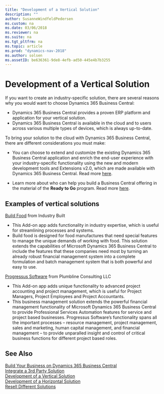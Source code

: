 ```yaml
---
title: "Development of a Vertical Solution"
description: ""
author: SusanneWindfeldPedersen
ms.custom: na
ms.date: 03/06/2018
ms.reviewer: na
ms.suite: na
ms.tgt_pltfrm: na
ms.topic: article
ms.prod: "dynamics-nav-2018"
ms.author: solsen
ms.assetID: be636361-9de8-4efb-ad50-445e4b7b3255
---
```


# Development of a Vertical Solution
If you want to create an industry-specific solution, there are several reasons why you would want to choose Dynamics 365 Business Central:

- Dynamics 365 Business Central provides a proven ERP platform and application for your vertical solution. 
- Dynamics 365 Business Central is available in the cloud and to users across various multiple types of devices, which is always up-to-date. 

To bring your solution to the cloud with Dynamics 365 Business Central, there are different considerations you must make: 

- You can choose to extend and customize the existing Dynamics 365 Business Central application and enrich the end-user experience with your industry-specific functionality using the new and modern development tools and Extensions v2.0, which are made available with Dynamics 365 Business Central. Read more [here](readiness-embed-apps.md).

- Learn more about who can help you build a Business Central offering in the material of the **Ready to Go** program. Read more [here](readiness-ready-to-go.md).

## Examples of vertical solutions 

[Build Food](https://appsource.microsoft.com/en-us/product/dynamics-365-for-finance-and-operations-business-edition/PUBID.industrybuilt%7CAID.cac55419-9441-4cbd-b8a3-1a7b3fcd8c0d%7CPAPPID.b3c7bfc9-8c72-45f5-a057-d051f1cd21c1) from Industry Built 
- This Add-on app adds functionality in industry expertise, which is useful for streamlining processes and systems. 
- Build food is designed for food manufactures that need special features to manage the unique demands of working with food. This solution extends the capabilities of Microsoft Dynamics 365 Business Central to include the features that these companies need most by turning an already robust financial management system into a complete formulation and batch management system that is both powerful and easy to use. 
 
[Progressus Software](https://appsource.microsoft.com/en-us/product/dynamics-365-for-finance-and-operations-business-edition/PUBID.progressussoftware%7CAID.27c95c42-3724-4c23-bc71-1eccdf3de37c%7CPAPPID.760fc3a0-ddab-43aa-93a5-6430f34f1b76) from Plumbline Consulting LLC 
- This Add-on app adds unique functionality to advanced project accounting and project management, which is useful for Project Managers, Project Employees and Project Accountants. 
- This business management solution extends the powerful financial management functionality of Microsoft Dynamics 365 Business Central to provide Professional Services Automation features for service and project based businesses. Progressus Software’s functionality spans all the important processes – resource management, project management, sales and marketing, human capital management, and financial management – to provide unparalled insight and control of critical business functions for different project based roles. 

## See Also
[Build Your Business on Dynamics 365 Business Central](readiness-welcome.md)  
[Integrate a 3rd Party Solution](readiness-thirdparty-solution.md)  
[Development of a Vertical Solution](readiness-develop-vertical-solution.md)  
[Development of a Horizontal Solution](readiness-develop-horizontal-solution.md)  
[Resell Different Solutions](readiness-reseller.md)  


 


